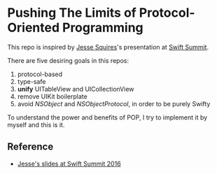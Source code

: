 # Pushing The Limits of Protocol-Oriented Programming

This repo is inspired by [Jesse Squires](https://twitter.com/jesse_squires)'s presentation at [Swift Summit](https://www.swiftsummit.com/).

There are five desiring goals in this repos:

1. protocol-based
2. type-safe
3. **unify** UITableView and UICollectionView
4. remove UIKit boilerplate
5. avoid *NSObject* and *NSObjectProtocol*, in order to be purely Swifty



To understand the power and benefits of POP, I try to implement it by myself and this is it. 



## Reference 

* [Jesse's slides at Swift Summit 2016](https://speakerdeck.com/jessesquires/pushing-the-limits-of-protocol-oriented-programming)